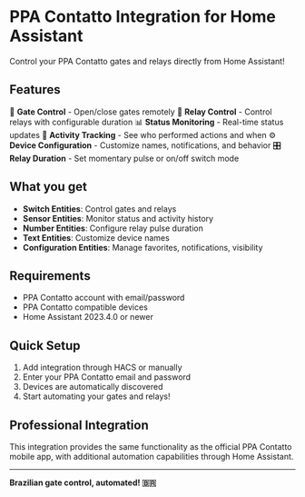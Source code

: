 # PPA Contatto Integration for Home Assistant

Control your PPA Contatto gates and relays directly from Home Assistant!

## Features

🚪 **Gate Control** - Open/close gates remotely
🔌 **Relay Control** - Control relays with configurable duration
📊 **Status Monitoring** - Real-time status updates
👤 **Activity Tracking** - See who performed actions and when
⚙️ **Device Configuration** - Customize names, notifications, and behavior
🎛️ **Relay Duration** - Set momentary pulse or on/off switch mode

## What you get

- **Switch Entities**: Control gates and relays
- **Sensor Entities**: Monitor status and activity history
- **Number Entities**: Configure relay pulse duration
- **Text Entities**: Customize device names
- **Configuration Entities**: Manage favorites, notifications, visibility

## Requirements

- PPA Contatto account with email/password
- PPA Contatto compatible devices
- Home Assistant 2023.4.0 or newer

## Quick Setup

1. Add integration through HACS or manually
2. Enter your PPA Contatto email and password
3. Devices are automatically discovered
4. Start automating your gates and relays!

## Professional Integration

This integration provides the same functionality as the official PPA Contatto mobile app, with additional automation capabilities through Home Assistant.

---

**Brazilian gate control, automated! 🇧🇷**
